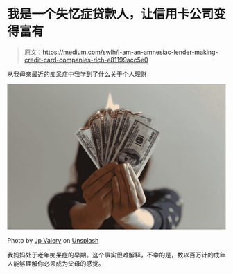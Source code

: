 # 我是一个失忆症贷款人，让信用卡公司变得富有

> 原文：<https://medium.com/swlh/i-am-an-amnesiac-lender-making-credit-card-companies-rich-e81199acc5e0>

从我母亲最近的痴呆症中我学到了什么关于个人理财

![](img/d885a964cfd1a832a67c79f5c0c653ef.png)

Photo by [Jp Valery](https://unsplash.com/@jpvalery?utm_source=medium&utm_medium=referral) on [Unsplash](https://unsplash.com?utm_source=medium&utm_medium=referral)

我妈妈处于老年痴呆症的早期。这个事实很难解释，不幸的是，数以百万计的成年人能够理解你必须成为父母的感觉。